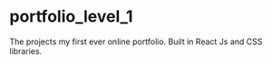 # portfolio_level_1
The projects my first ever online portfolio. Built in React Js and CSS libraries.

